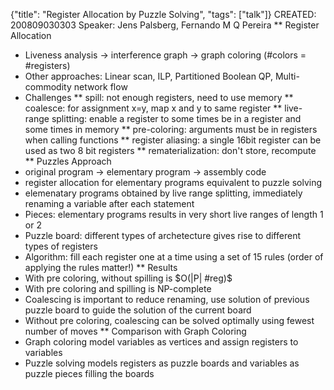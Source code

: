{"title": "Register Allocation by Puzzle Solving", "tags": ["talk"]}
CREATED: 200809030303
Speaker: Jens Palsberg, Fernando M Q Pereira
** Register Allocation
 * Liveness analysis $\rightarrow$ interference graph $\rightarrow$ graph coloring (#colors = #registers)
 * Other approaches: Linear scan, ILP, Partitioned Boolean QP, Multi-commodity network flow
 * Challenges
 ** spill: not enough registers, need to use memory
 ** coalesce: for assignment x=y, map x and y to same register
 ** live-range splitting: enable a register to some times be in a register and some times in memory
 ** pre-coloring: arguments must be in registers when calling functions
 ** register aliasing: a single 16bit register can be used as two 8 bit registers
 ** rematerialization: don't store, recompute
** Puzzles Approach
 * original program $\rightarrow$ elementary program $\rightarrow$ assembly code
 * register allocation for elementary programs equivalent to puzzle solving
 * elemenatary programs obtained by live range splitting, immediately renaming a variable after each statement
 * Pieces: elementary programs results in very short live ranges of length 1 or 2
 * Puzzle board: different types of archetecture gives rise to different types of registers
 * Algorithm: fill each register one at a time using a set of 15 rules (order of applying the rules matter!)
** Results
 * With pre coloring, without spilling is $O(|P| #reg)$
 * With pre coloring and spilling is NP-complete
 * Coalescing is important to reduce renaming, use solution of previous puzzle board to guide the solution of the current board
 * Without pre coloring, coalescing can be solved optimally using fewest number of moves
** Comparison with Graph Coloring
 * Graph coloring model variables as vertices and assign registers to variables
 * Puzzle solving models registers as puzzle boards and variables as puzzle pieces filling the boards
